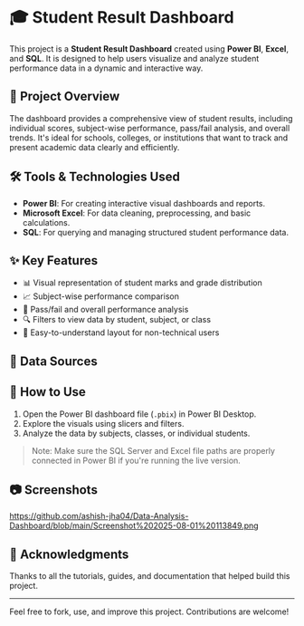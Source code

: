 # 🎓 Student Result Dashboard

This project is a **Student Result Dashboard** created using **Power BI**, **Excel**, and **SQL**. It is designed to help users visualize and analyze student performance data in a dynamic and interactive way.

## 📌 Project Overview

The dashboard provides a comprehensive view of student results, including individual scores, subject-wise performance, pass/fail analysis, and overall trends. It's ideal for schools, colleges, or institutions that want to track and present academic data clearly and efficiently.

## 🛠️ Tools & Technologies Used

- **Power BI**: For creating interactive visual dashboards and reports.
- **Microsoft Excel**: For data cleaning, preprocessing, and basic calculations.
- **SQL**: For querying and managing structured student performance data.

## ✨ Key Features

- 📊 Visual representation of student marks and grade distribution
- 📈 Subject-wise performance comparison
- 🎯 Pass/fail and overall performance analysis
- 🔍 Filters to view data by student, subject, or class
- 📁 Easy-to-understand layout for non-technical users

## 📂 Data Sources



## 🚀 How to Use

1. Open the Power BI dashboard file (`.pbix`) in Power BI Desktop.
2. Explore the visuals using slicers and filters.
3. Analyze the data by subjects, classes, or individual students.

> Note: Make sure the SQL Server and Excel file paths are properly connected in Power BI if you're running the live version.

## 📷 Screenshots

https://github.com/ashish-jha04/Data-Analysis-Dashboard/blob/main/Screenshot%202025-08-01%20113849.png


## 🙌 Acknowledgments

Thanks to all the tutorials, guides, and documentation that helped build this project.

---

Feel free to fork, use, and improve this project. Contributions are welcome!
